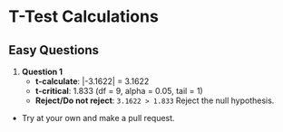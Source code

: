 # T-Test Calculations

## Easy Questions

1. **Question 1**  
   - **t-calculate**: |-3.1622| = 3.1622  
   - **t-critical**: 1.833 (df = 9, alpha = 0.05, tail = 1)  
   - **Reject/Do not reject**: `3.1622 > 1.833` Reject the null hypothesis.

- Try at your own and make a pull request.

